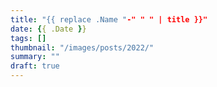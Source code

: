 ```yaml
---
title: "{{ replace .Name "-" " " | title }}"
date: {{ .Date }}
tags: []
thumbnail: "/images/posts/2022/"
summary: ""
draft: true
---
```

